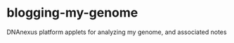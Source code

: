 blogging-my-genome
==================

DNAnexus platform applets for analyzing my genome, and associated notes
